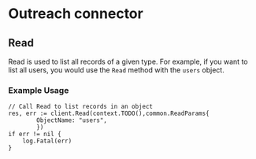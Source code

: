 # Outreach connector


## Read
Read is used to list all records of a given type. For example, if you want to list all users, you would use the `Read` method with the `users` object.

### Example Usage

```
// Call Read to list records in an object
res, err := client.Read(context.TODO(),common.ReadParams{
		ObjectName: "users",
        })
if err != nil {
	log.Fatal(err)
}

```


